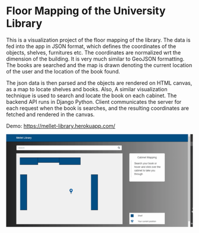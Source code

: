 # Floor Mapping of the University Library

This is a visualization project of the floor mapping of the library.
The data is fed into the app in JSON format, which defines the coordinates of the objects, shelves, furnitures etc.
The coordinates are normalized wrt the dimension of the building.
It is very much similar to GeoJSON formatting.
The books are searched and the map is drawn denoting the current location of the user and the location of the book found.

The json data is then parsed and the objects are rendered on HTML canvas, as a map to locate shelves and books.
Also, A similar visualization technique is used to search and locate the book on each cabinet.
The backend API runs in Django Python.
Client communicates the server for each request when the book is searches, and the resulting coordinates are fetched and rendered in the canvas.

Demo:
https://mellet-library.herokuapp.com/

![](desc.gif)
